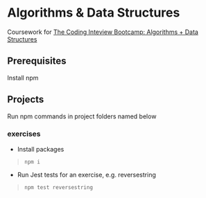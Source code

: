 # Algorithms & Data Structures

Coursework for [The Coding Inteview Bootcamp: Algorithms + Data Structures](https://www.udemy.com/course/coding-interview-bootcamp-algorithms-and-data-structure/)

## Prerequisites

Install npm

## Projects

Run npm commands in project folders named below

### exercises

- Install packages

> `npm i`

- Run Jest tests for an exercise, e.g. reversestring

> `npm test reversestring`
